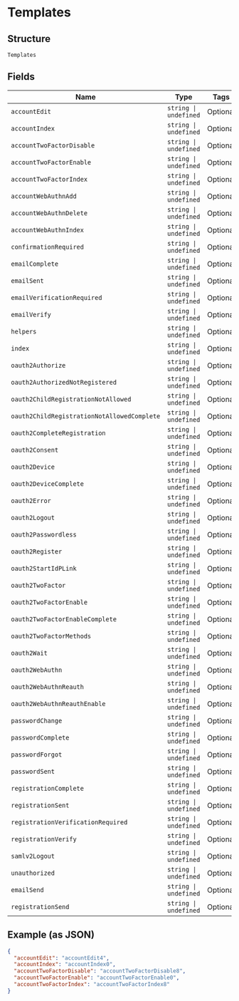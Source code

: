 
# Templates

## Structure

`Templates`

## Fields

| Name | Type | Tags | Description |
|  --- | --- | --- | --- |
| `accountEdit` | `string \| undefined` | Optional | - |
| `accountIndex` | `string \| undefined` | Optional | - |
| `accountTwoFactorDisable` | `string \| undefined` | Optional | - |
| `accountTwoFactorEnable` | `string \| undefined` | Optional | - |
| `accountTwoFactorIndex` | `string \| undefined` | Optional | - |
| `accountWebAuthnAdd` | `string \| undefined` | Optional | - |
| `accountWebAuthnDelete` | `string \| undefined` | Optional | - |
| `accountWebAuthnIndex` | `string \| undefined` | Optional | - |
| `confirmationRequired` | `string \| undefined` | Optional | - |
| `emailComplete` | `string \| undefined` | Optional | - |
| `emailSent` | `string \| undefined` | Optional | - |
| `emailVerificationRequired` | `string \| undefined` | Optional | - |
| `emailVerify` | `string \| undefined` | Optional | - |
| `helpers` | `string \| undefined` | Optional | - |
| `index` | `string \| undefined` | Optional | - |
| `oauth2Authorize` | `string \| undefined` | Optional | - |
| `oauth2AuthorizedNotRegistered` | `string \| undefined` | Optional | - |
| `oauth2ChildRegistrationNotAllowed` | `string \| undefined` | Optional | - |
| `oauth2ChildRegistrationNotAllowedComplete` | `string \| undefined` | Optional | - |
| `oauth2CompleteRegistration` | `string \| undefined` | Optional | - |
| `oauth2Consent` | `string \| undefined` | Optional | - |
| `oauth2Device` | `string \| undefined` | Optional | - |
| `oauth2DeviceComplete` | `string \| undefined` | Optional | - |
| `oauth2Error` | `string \| undefined` | Optional | - |
| `oauth2Logout` | `string \| undefined` | Optional | - |
| `oauth2Passwordless` | `string \| undefined` | Optional | - |
| `oauth2Register` | `string \| undefined` | Optional | - |
| `oauth2StartIdPLink` | `string \| undefined` | Optional | - |
| `oauth2TwoFactor` | `string \| undefined` | Optional | - |
| `oauth2TwoFactorEnable` | `string \| undefined` | Optional | - |
| `oauth2TwoFactorEnableComplete` | `string \| undefined` | Optional | - |
| `oauth2TwoFactorMethods` | `string \| undefined` | Optional | - |
| `oauth2Wait` | `string \| undefined` | Optional | - |
| `oauth2WebAuthn` | `string \| undefined` | Optional | - |
| `oauth2WebAuthnReauth` | `string \| undefined` | Optional | - |
| `oauth2WebAuthnReauthEnable` | `string \| undefined` | Optional | - |
| `passwordChange` | `string \| undefined` | Optional | - |
| `passwordComplete` | `string \| undefined` | Optional | - |
| `passwordForgot` | `string \| undefined` | Optional | - |
| `passwordSent` | `string \| undefined` | Optional | - |
| `registrationComplete` | `string \| undefined` | Optional | - |
| `registrationSent` | `string \| undefined` | Optional | - |
| `registrationVerificationRequired` | `string \| undefined` | Optional | - |
| `registrationVerify` | `string \| undefined` | Optional | - |
| `samlv2Logout` | `string \| undefined` | Optional | - |
| `unauthorized` | `string \| undefined` | Optional | - |
| `emailSend` | `string \| undefined` | Optional | - |
| `registrationSend` | `string \| undefined` | Optional | - |

## Example (as JSON)

```json
{
  "accountEdit": "accountEdit4",
  "accountIndex": "accountIndex0",
  "accountTwoFactorDisable": "accountTwoFactorDisable8",
  "accountTwoFactorEnable": "accountTwoFactorEnable0",
  "accountTwoFactorIndex": "accountTwoFactorIndex8"
}
```

